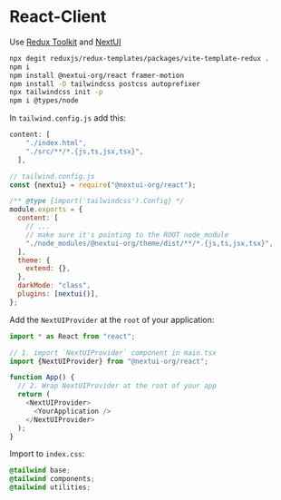 # React-Client

Use [Redux Toolkit](https://redux-toolkit.js.org/introduction/getting-started) and [NextUI](https://nextui.org/)

```bash
npx degit reduxjs/redux-templates/packages/vite-template-redux .
npm i
npm install @nextui-org/react framer-motion
npm install -D tailwindcss postcss autoprefixer
npx tailwindcss init -p
npm i @types/node
```
In `tailwind.config.js` add this:
```javascript
content: [
    "./index.html",
    "./src/**/*.{js,ts,jsx,tsx}",
  ],
```
```javascript
// tailwind.config.js
const {nextui} = require("@nextui-org/react");

/** @type {import('tailwindcss').Config} */
module.exports = {
  content: [
    // ...
    // make sure it's pointing to the ROOT node_module
    "./node_modules/@nextui-org/theme/dist/**/*.{js,ts,jsx,tsx}",
  ],
  theme: {
    extend: {},
  },
  darkMode: "class",
  plugins: [nextui()],
};
```

Add the `NextUIProvider` at the `root` of your application:
```javascript
import * as React from "react";

// 1. import `NextUIProvider` component in main.tsx
import {NextUIProvider} from "@nextui-org/react";

function App() {
  // 2. Wrap NextUIProvider at the root of your app
  return (
    <NextUIProvider>
      <YourApplication />
    </NextUIProvider>
  );
}
```

Import to `index.css`:
```css
@tailwind base;
@tailwind components;
@tailwind utilities;
```

